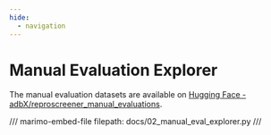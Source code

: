 ```yaml
---
hide:
  - navigation
---
```


# Manual Evaluation Explorer

The manual evaluation datasets are available on [Hugging Face - adbX/reproscreener_manual_evaluations](https://huggingface.co/datasets/adbX/reproscreener_manual_evaluations).

/// marimo-embed-file
    filepath: docs/02_manual_eval_explorer.py
///